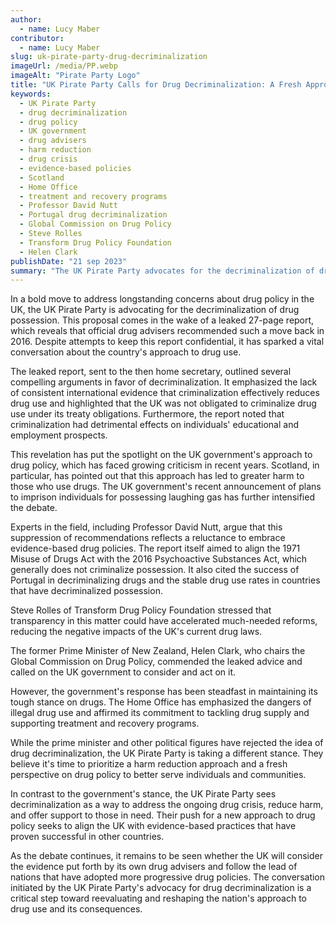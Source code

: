 ```yaml
---
author:
  - name: Lucy Maber
contributor:
  - name: Lucy Maber
slug: uk-pirate-party-drug-decriminalization
imageUrl: /media/PP.webp
imageAlt: "Pirate Party Logo"
title: "UK Pirate Party Calls for Drug Decriminalization: A Fresh Approach to Drug Policy"
keywords:
  - UK Pirate Party
  - drug decriminalization
  - drug policy
  - UK government
  - drug advisers
  - harm reduction
  - drug crisis
  - evidence-based policies
  - Scotland
  - Home Office
  - treatment and recovery programs
  - Professor David Nutt
  - Portugal drug decriminalization
  - Global Commission on Drug Policy
  - Steve Rolles
  - Transform Drug Policy Foundation
  - Helen Clark
publishDate: "21 sep 2023"
summary: "The UK Pirate Party advocates for the decriminalization of drug possession in the UK, citing a leaked report from 2016 by official drug advisers. The report emphasizes the lack of international evidence supporting drug criminalization and its negative effects on individuals. The government's tough stance on drugs faces growing criticism, with calls for evidence-based policies."
---
```

In a bold move to address longstanding concerns about drug policy in the UK, the UK Pirate Party is advocating for the decriminalization of drug possession. This proposal comes in the wake of a leaked 27-page report, which reveals that official drug advisers recommended such a move back in 2016. Despite attempts to keep this report confidential, it has sparked a vital conversation about the country's approach to drug use.

The leaked report, sent to the then home secretary, outlined several compelling arguments in favor of decriminalization. It emphasized the lack of consistent international evidence that criminalization effectively reduces drug use and highlighted that the UK was not obligated to criminalize drug use under its treaty obligations. Furthermore, the report noted that criminalization had detrimental effects on individuals' educational and employment prospects.

This revelation has put the spotlight on the UK government's approach to drug policy, which has faced growing criticism in recent years. Scotland, in particular, has pointed out that this approach has led to greater harm to those who use drugs. The UK government's recent announcement of plans to imprison individuals for possessing laughing gas has further intensified the debate.

Experts in the field, including Professor David Nutt, argue that this suppression of recommendations reflects a reluctance to embrace evidence-based drug policies. The report itself aimed to align the 1971 Misuse of Drugs Act with the 2016 Psychoactive Substances Act, which generally does not criminalize possession. It also cited the success of Portugal in decriminalizing drugs and the stable drug use rates in countries that have decriminalized possession.

Steve Rolles of Transform Drug Policy Foundation stressed that transparency in this matter could have accelerated much-needed reforms, reducing the negative impacts of the UK's current drug laws.

The former Prime Minister of New Zealand, Helen Clark, who chairs the Global Commission on Drug Policy, commended the leaked advice and called on the UK government to consider and act on it.

However, the government's response has been steadfast in maintaining its tough stance on drugs. The Home Office has emphasized the dangers of illegal drug use and affirmed its commitment to tackling drug supply and supporting treatment and recovery programs.

While the prime minister and other political figures have rejected the idea of drug decriminalization, the UK Pirate Party is taking a different stance. They believe it's time to prioritize a harm reduction approach and a fresh perspective on drug policy to better serve individuals and communities.

In contrast to the government's stance, the UK Pirate Party sees decriminalization as a way to address the ongoing drug crisis, reduce harm, and offer support to those in need. Their push for a new approach to drug policy seeks to align the UK with evidence-based practices that have proven successful in other countries.

As the debate continues, it remains to be seen whether the UK will consider the evidence put forth by its own drug advisers and follow the lead of nations that have adopted more progressive drug policies. The conversation initiated by the UK Pirate Party's advocacy for drug decriminalization is a critical step toward reevaluating and reshaping the nation's approach to drug use and its consequences.
